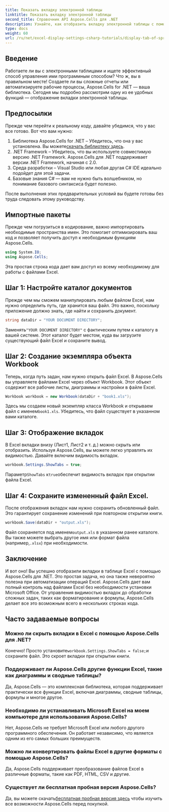 ```yaml
---
title: Показать вкладку электронной таблицы
linktitle: Показать вкладку электронной таблицы
second_title: Справочник API Aspose.Cells для .NET
description: Узнайте, как отобразить вкладку электронной таблицы с помощью Aspose.Cells для .NET в этом пошаговом руководстве. Освойте автоматизацию Excel с легкостью на C#.
type: docs
weight: 60
url: /ru/net/excel-display-settings-csharp-tutorials/display-tab-of-spreadsheet/
---
```

## Введение

Работаете ли вы с электронными таблицами и ищете эффективный способ управления ими программным способом? Что ж, вы в правильном месте! Создаете ли вы сложные отчеты или автоматизируете рабочие процессы, Aspose.Cells for .NET — ваша библиотека. Сегодня мы подробно рассмотрим одну из ее удобных функций — отображение вкладки электронной таблицы.

## Предпосылки

Прежде чем перейти к реальному коду, давайте убедимся, что у вас все готово. Вот что вам нужно:

1.  Библиотека Aspose.Cells for .NET – Убедитесь, что она у вас установлена. Вы можете[скачать библиотеку здесь](https://releases.aspose.com/cells/net/).
2. .NET Framework – Убедитесь, что вы используете совместимую версию .NET Framework. Aspose.Cells для .NET поддерживает версии .NET Framework, начиная с 2.0.
3. Среда разработки – Visual Studio или любая другая C# IDE идеально подойдет для этой задачи.
4. Базовые знания C# — вам не нужно быть волшебником, но понимание базового синтаксиса будет полезно.

После выполнения этих предварительных условий вы будете готовы без труда следовать этому руководству.

## Импортные пакеты

Прежде чем погрузиться в кодирование, важно импортировать необходимые пространства имен. Это помогает оптимизировать ваш код и позволяет получить доступ к необходимым функциям Aspose.Cells.

```csharp
using System.IO;
using Aspose.Cells;
```

Эта простая строка кода дает вам доступ ко всему необходимому для работы с файлами Excel.

## Шаг 1: Настройте каталог документов

Прежде чем мы сможем манипулировать любым файлом Excel, нам нужно определить путь, где хранится ваш файл. Это важно, поскольку приложение должно знать, где найти и сохранить документ.

```csharp
string dataDir = "YOUR DOCUMENT DIRECTORY";
```

 Заменять`"YOUR DOCUMENT DIRECTORY"` с фактическим путем к каталогу в вашей системе. Этот каталог будет местом, куда вы загрузите существующий файл Excel и сохраните вывод.

## Шаг 2: Создание экземпляра объекта Workbook

Теперь, когда путь задан, нам нужно открыть файл Excel. В Aspose.Cells вы управляете файлами Excel через объект Workbook. Этот объект содержит все рабочие листы, диаграммы и настройки в файле Excel.

```csharp
Workbook workbook = new Workbook(dataDir + "book1.xls");
```

 Здесь мы создаем новый экземпляр класса Workbook и открываем файл с именем`book1.xls`. Убедитесь, что файл существует в указанном вами каталоге.

## Шаг 3: Отображение вкладок

В Excel вкладки внизу (Лист1, Лист2 и т. д.) можно скрыть или отобразить. Используя Aspose.Cells, вы можете легко управлять их видимостью. Давайте включим видимость вкладок.

```csharp
workbook.Settings.ShowTabs = true;
```

 Параметр`ShowTabs` к`true`обеспечит видимость вкладок при открытии файла Excel.

## Шаг 4: Сохраните измененный файл Excel.

После отображения вкладок нам нужно сохранить обновленный файл. Это гарантирует сохранение изменений при повторном открытии книги.

```csharp
workbook.Save(dataDir + "output.xls");
```

 Файл сохраняется под именем`output.xls` в указанном ранее каталоге. Вы также можете выбрать другое имя или формат файла (например,`.xlsx`) при необходимости.

## Заключение

И вот оно! Вы успешно отобразили вкладки в таблице Excel с помощью Aspose.Cells для .NET. Это простая задача, но она также невероятно полезна при автоматизации операций Excel. Aspose.Cells дает вам полный контроль над файлами Excel без необходимости установки Microsoft Office. От управления видимостью вкладок до обработки сложных задач, таких как форматирование и формулы, Aspose.Cells делает все это возможным всего в нескольких строках кода.

## Часто задаваемые вопросы

### Можно ли скрыть вкладки в Excel с помощью Aspose.Cells для .NET?
 Конечно! Просто установите`workbook.Settings.ShowTabs = false;`и сохраните файл. Это скроет вкладки при открытии книги.

### Поддерживает ли Aspose.Cells другие функции Excel, такие как диаграммы и сводные таблицы?
Да, Aspose.Cells — это комплексная библиотека, которая поддерживает практически все функции Excel, включая диаграммы, сводные таблицы, формулы и многое другое.

### Необходимо ли устанавливать Microsoft Excel на моем компьютере для использования Aspose.Cells?
Нет, Aspose.Cells не требует Microsoft Excel или любого другого программного обеспечения. Он работает независимо, что является одним из его самых больших преимуществ.

### Можно ли конвертировать файлы Excel в другие форматы с помощью Aspose.Cells?
Да, Aspose.Cells поддерживает преобразование файлов Excel в различные форматы, такие как PDF, HTML, CSV и другие.

### Существует ли бесплатная пробная версия Aspose.Cells?
 Да, вы можете скачать[бесплатная пробная версия здесь](https://releases.aspose.com/) чтобы изучить все возможности Aspose.Cells перед покупкой.